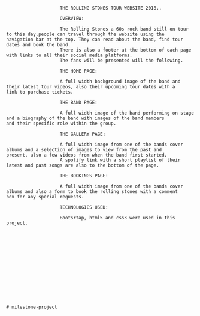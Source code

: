                                       
                        THE ROLLING STONES TOUR WEBSITE 2018..
                        
                        OVERVIEW:
                        
                        The Rolling Stones a 60s rock band still on tour to this day.people can travel through the website using the                             navigation bar at the top. They can read about the band, find tour dates and book the band.
                        There is also a footer at the bottom of each page with links to all their social media platforms.
                        The fans will be presented will the following.
                        
                        THE HOME PAGE:
                        
                        A full width background image of the band and their latest tour videos, also their upcoming tour dates with a                           link to purchase tickets.
                        
                        THE BAND PAGE:
                        
                        A full width image of the band performing on stage and a biography of the band with images of the band members                           and their specific role within the group.
                        
                        THE GALLERY PAGE:
                        
                        A full width image from one of the bands cover albums and a selection of images to view from the past and                               present, also a few videos from when the band first started.
                        A spotify link with a short playlist of their latest and past songs are also to the bottom of the page.
                        
                        THE BOOKINGS PAGE:
                        
                        A full width image from one of the bands cover albums and also a form to book the rolling stones with a comment                         box for any special requests.
                        
                        TECHNOLOGIES USED:
                        
                        Bootsrtap, html5 and css3 were used in this project.
                        
                        
                        
                        
                        
                        
                        





                            
                            
     
    # milestone-project
